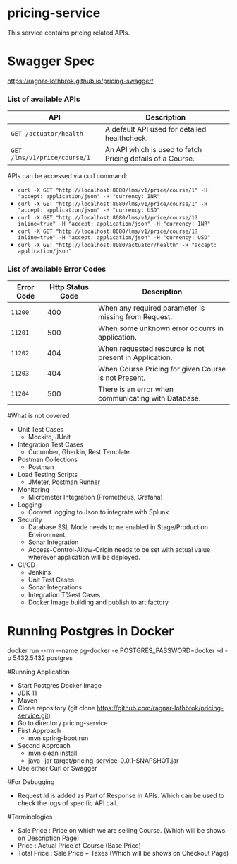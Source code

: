 # pricing-service
This service contains pricing related APIs.

# Swagger Spec
https://ragnar-lothbrok.github.io/pricing-swagger/

### List of available APIs

API | Description
--- | ---
`GET /actuator/health` |  A default API used for detailed healthcheck.
`GET /lms/v1/price/course/1` | An API which is used to fetch Pricing details of a Course.


APIs can be accessed via curl command: 
- `curl -X GET "http://localhost:8080/lms/v1/price/course/1" -H "accept: application/json" -H "currency: INR"`
- `curl -X GET "http://localhost:8080/lms/v1/price/course/1" -H "accept: application/json" -H "currency: USD"`
- `curl -X GET "http://localhost:8080/lms/v1/price/course/1?inline=true" -H "accept: application/json" -H "currency: INR"`
- `curl -X GET "http://localhost:8080/lms/v1/price/course/1?inline=true" -H "accept: application/json" -H "currency: USD"`
- `curl -X GET "http://localhost:8080/actuator/health" -H "accept: application/json"`

### List of available Error Codes
Error Code | Http Status Code | Description
--- | --- | ---
`11200` |  400 | When any required parameter is missing from Request.
`11201` | 500 | When some unknown error occurrs in application.
`11202` | 404 | When requested resource is not present in Application.
`11203` | 404 | When Course Pricing for given Course is not Present.
`11204` | 500 | There is an error when communicating with Database.


#What is not covered
- Unit Test Cases
    - Mockito, JUnit
- Integration Test Cases
    - Cucumber, Gherkin, Rest Template
- Postman Collections
    - Postman
- Load Testing Scripts
    - JMeter, Postman Runner
- Monitoring
    - Micrometer Integration (Prometheus, Grafana)
- Logging
    - Convert logging to Json to integrate with Splunk
- Security
    - Database SSL Mode needs to ne enabled in Stage/Production Environment.
    - Sonar Integration
    - Access-Control-Allow-Origin needs to be set with actual value wherever application will be deployed.
- CI/CD
    - Jenkins
    - Unit Test Cases
    - Sonar Integrations
    - Integration T%est Cases
    - Docker Image building and publish to artifactory
    
# Running Postgres in Docker
docker run --rm   --name pg-docker -e POSTGRES_PASSWORD=docker -d -p 5432:5432 postgres
    
#Running Application
- Start Postgres Docker Image
- JDK 11
- Maven
- Clone repository (git clone https://github.com/ragnar-lothbrok/pricing-service.git)
- Go to directory pricing-service
- First Approach
    - mvn spring-boot:run
- Second Approach
    - mvn clean install
    - java -jar target/pricing-service-0.0.1-SNAPSHOT.jar
- Use either Curl or Swagger    

#For Debugging
- Request Id is added as Part of Response in APIs. Which can be used to check the logs of specific API call.

#Terminologies
- Sale Price : Price on which we are selling Course. (Which will be shows on Description Page)
- Price : Actual Price of Course (Base Price)
- Total Price : Sale Price + Taxes (Which will be shows on Checkout Page)





    
